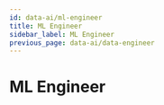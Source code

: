 ```yaml
---
id: data-ai/ml-engineer
title: ML Engineer
sidebar_label: ML Engineer
previous_page: data-ai/data-engineer
---
```


# ML Engineer